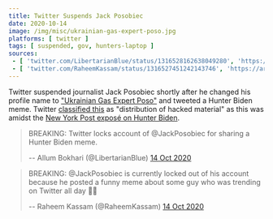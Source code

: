 ```yaml
---
title: Twitter Suspends Jack Posobiec
date: 2020-10-14
image: /img/misc/ukrainian-gas-expert-poso.jpg
platforms: [ twitter ]
tags: [ suspended, gov, hunters-laptop ]
sources:
 - [ 'twitter.com/LibertarianBlue/status/1316528162638049280', 'https://archive.is/EdSoz' ]
 - [ 'twitter.com/RaheemKassam/status/1316527451242143746', 'https://archive.is/tZxlQ' ]
---
```


Twitter suspended journalist Jack Posobiec shortly after he changed his profile
name to ["Ukrainian Gas Expert Poso"](https://archive.vn/OIf2g) and tweeted a
Hunter Biden meme. Twitter [classified this](notice.jpg) as "distribution of
hacked material" as this was amidst the [New York Post exposé on Hunter
Biden](/events/facebook-twitter-suppress-nypost-hunter-expose/).

> BREAKING: Twitter locks account of @JackPosobiec for sharing a Hunter Biden
> meme.
>
> -- Allum Bokhari (@LibertarianBlue) [14 Oct 2020](https://archive.is/EdSoz)

> BREAKING: @JackPosobiec is currently locked out of his account because he
> posted a funny meme about some guy who was trending on Twitter all day
> :man_shrugging:
>
> -- Raheem Kassam (@RaheemKassam) [14 Oct 2020](https://archive.is/tZxlQ)
